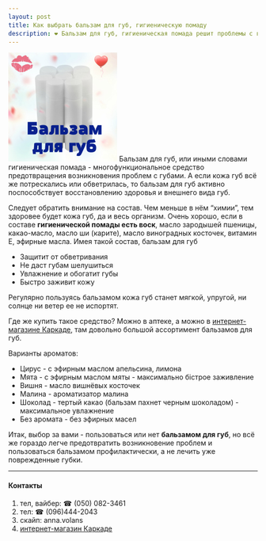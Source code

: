 ```yaml
---
layout: post
title: Как выбрать бальзам для губ, гигиеническую помаду
description: ❤ Бальзам для губ, гигиеническая помада решит проблемы с губами, предотвратит их возникновение. Консультант. ☎ (050) 082-3461 вайбер
---
```


![бальзам для губ](/images/balsam-220x220.jpg) Бальзам для губ, или иными словами гигиеническая помада - многофункциональное средство предотвращения возникновения проблем с губами. А если кожа губ всё же потрескались или обветрилась, то бальзам для губ активно поспособствует восстановлению здоровья и внешнего вида губ.

<!--break-->

Следует обратить внимание на состав. Чем меньше в нём “химии”, тем здоровее будет кожа губ, да и весь организм. Очень хорошо, если в составе **гигиенической помады есть воск**, масло зародышей пшеницы, какао-масло, масло ши (карите),  масло виноградных косточек, витамин Е, эфирные масла. Имея такой состав, бальзам для губ  
* Защитит от обветривания
* Не даст губам шелушиться
* Увлажнение и обогатит губы
* Быстро заживит кожу

Регулярно пользуясь бальзамом кожа губ станет мягкой, упругой, ни солнце ни ветер ее не испортят.

Где же купить такое средство? Можно в аптеке, а можно в [интернет-магазине Каркаде](http://karkade.com.ua), там довольно большой ассортимент бальзамов для губ.

Варианты ароматов:
* Цирус - с эфирным маслом апельсина, лимона
* Мята - с эфирным маслом мяты - максимально бістрое заживление
* Вишня - масло вишнёвых косточек
* Малина - ароматизатор малина
* Шоколад - тертый какао (бальзам пахнет черным шоколадом) - максимальное увлажнение
* Без аромата - без эфирных масел

Итак, выбор за вами - пользоваться или нет **бальзамом для губ**, но всё же гораздо легче предотвратить возникновение проблем и пользоваться бальзамом  профилактически, а не лечить уже поврежденные губки. 

------

#### Контакты
1. тел, вайбер: ☎ (050) 082-3461
2. тел: ☎  (096)444-2043
3. скайп: anna.volans
4. [интернет-магазин Каркаде](http://karkade.com.ua)
